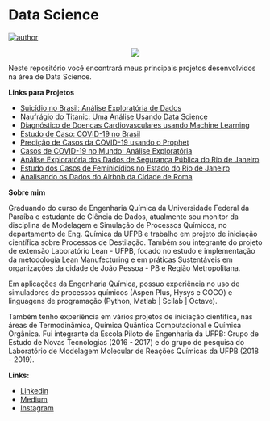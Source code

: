 # Data Science

[![author](https://img.shields.io/badge/author-Jefferson_Veríssimo-black.svg)](https://www.linkedin.com/in/jefferson-veríssimo-963094177/) 

<p align="center">
  <img src="Background.png" >
</p>

Neste repositório você encontrará meus principais projetos desenvolvidos na área de Data Science.

**Links para Projetos**

* [Suicídio no Brasil: Análise Exploratória de Dados](https://bit.ly/3mjENAv)
* [Naufrágio do Titanic: Uma Análise Usando Data Science](https://bit.ly/2Z3bmZh)
* [Diagnóstico de Doenças Cardiovasculares usando Machine Learning](https://bit.ly/2Nu6GFR)
* [Estudo de Caso: COVID-19 no Brasil](https://bit.ly/2YUDU6H)
* [Predição de Casos da COVID-19 usando o Prophet](https://bit.ly/2Nj4e4R)
* [Casos de COVID-19 no Mundo: Análise Exploratória](https://bit.ly/2V2gE5h)
* [Análise Exploratória dos Dados de Segurança Pública do Rio de Janeiro](https://bit.ly/3fJOPXt)
* [Estudo dos Casos de Feminicídios no Estado do Rio de Janeiro](https://bit.ly/2NfiXhe)
* [Analisando os Dados do Airbnb da Cidade de Roma](https://bit.ly/2BswTlk)


**Sobre mim**

Graduando do curso de Engenharia Química da Universidade Federal da Paraíba e estudante de Ciência de Dados, atualmente sou monitor da disciplina de Modelagem e Simulação de Processos Químicos, no departamento de Eng. Química da UFPB e trabalho em projeto de iniciação científica sobre Processos de Destilação. Também sou integrante do projeto de extensão Laboratório Lean - UFPB, focado no estudo e implementação da metodologia Lean Manufecturing e em práticas Sustentáveis em organizações da cidade de João Pessoa - PB e Região Metropolitana.

Em aplicações da Engenharia Química, possuo experiência no uso de simuladores de processos químicos (Aspen Plus, Hysys e COCO) e linguagens de programação (Python, Matlab | Scilab | Octave).

Também tenho experiência em vários projetos de iniciação científica, nas áreas de Termodinâmica, Química Quântica Computacional e Química Orgânica. Fui integrante da Escola Piloto de Engenharia da UFPB: Grupo de Estudo de Novas Tecnologias (2016 - 2017) e do grupo de pesquisa do Laboratório de Modelagem Molecular de Reações Químicas da UFPB (2018 - 2019).


**Links:**
* [Linkedin](https://www.linkedin.com/in/jefferson-veríssimo-963094177/)
* [Medium](https://medium.com/@jeffersonverissimo_)
* [Instagram](https://www.instagram.com/jeffverissimo_/)
